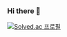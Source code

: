 ### Hi there 👋
[![Solved.ac
프로필](http://mazassumnida.wtf/api/mini/generate_badge?boj={hsj4436})](https://solved.ac/{hsj4436})

